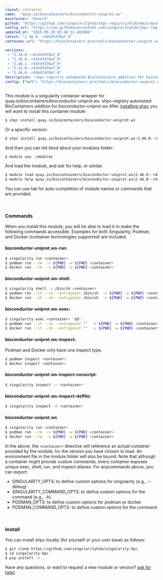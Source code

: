 ```yaml
---
layout: container
name:  "quay.io/biocontainers/bioconductor-uniprot.ws"
maintainer: "@vsoch"
github: "https://github.com/singularityhub/shpc-registry/blob/main/quay.io/biocontainers/bioconductor-uniprot.ws/container.yaml"
config_url: "https://raw.githubusercontent.com/singularityhub/shpc-registry/main/quay.io/biocontainers/bioconductor-uniprot.ws/container.yaml"
updated_at: "2025-05-29 03:48:22.483966"
latest: "2.46.0--r44hdfd78af_0"
container_url: "https://biocontainers.pro/tools/bioconductor-uniprot.ws"

versions:
 - "2.34.0--r41hdfd78af_0"
 - "2.38.0--r42hdfd78af_0"
 - "2.40.1--r43hdfd78af_0"
 - "2.42.0--r43hdfd78af_0"
 - "2.46.0--r44hdfd78af_0"
description: "shpc-registry automated BioContainers addition for bioconductor-uniprot.ws"
config: {"url": "https://biocontainers.pro/tools/bioconductor-uniprot.ws", "maintainer": "@vsoch", "description": "shpc-registry automated BioContainers addition for bioconductor-uniprot.ws", "latest": {"2.46.0--r44hdfd78af_0": "sha256:4e4e398b78a569db6037b38d86710ffacb04b23c150cba499d043b1d3d03965f"}, "tags": {"2.34.0--r41hdfd78af_0": "sha256:2e84af438953e016df793a551b6f2d0a43a8c93a4b9dbeb4e0bd79faf7ca9778", "2.38.0--r42hdfd78af_0": "sha256:7839abe6f394b17fa3af15322074fd3db4f4eafe5611416967a79b90cb157395", "2.40.1--r43hdfd78af_0": "sha256:69688e7c5b8c6a3a83973712234f277cd1d7bf6d1f6ecaf8deb95fa1764d79bd", "2.42.0--r43hdfd78af_0": "sha256:8928e0118bd8aa4df1a5ac6fc4235f830cbd985e7786679c1eb8a83d58416619", "2.46.0--r44hdfd78af_0": "sha256:4e4e398b78a569db6037b38d86710ffacb04b23c150cba499d043b1d3d03965f"}, "docker": "quay.io/biocontainers/bioconductor-uniprot.ws"}
---
```


This module is a singularity container wrapper for quay.io/biocontainers/bioconductor-uniprot.ws.
shpc-registry automated BioContainers addition for bioconductor-uniprot.ws
After [installing shpc](#install) you will want to install this container module:


```bash
$ shpc install quay.io/biocontainers/bioconductor-uniprot.ws
```

Or a specific version:

```bash
$ shpc install quay.io/biocontainers/bioconductor-uniprot.ws:2.46.0--r44hdfd78af_0
```

And then you can tell lmod about your modules folder:

```bash
$ module use ./modules
```

And load the module, and ask for help, or similar.

```bash
$ module load quay.io/biocontainers/bioconductor-uniprot.ws/2.46.0--r44hdfd78af_0
$ module help quay.io/biocontainers/bioconductor-uniprot.ws/2.46.0--r44hdfd78af_0
```

You can use tab for auto-completion of module names or commands that are provided.

<br>

### Commands

When you install this module, you will be able to load it to make the following commands accessible.
Examples for both Singularity, Podman, and Docker (container technologies supported) are included.

#### bioconductor-uniprot.ws-run:

```bash
$ singularity run <container>
$ podman run --rm  -v ${PWD} -w ${PWD} <container>
$ docker run --rm  -v ${PWD} -w ${PWD} <container>
```

#### bioconductor-uniprot.ws-shell:

```bash
$ singularity shell -s /bin/sh <container>
$ podman run --it --rm --entrypoint /bin/sh  -v ${PWD} -w ${PWD} <container>
$ docker run --it --rm --entrypoint /bin/sh  -v ${PWD} -w ${PWD} <container>
```

#### bioconductor-uniprot.ws-exec:

```bash
$ singularity exec <container> "$@"
$ podman run --it --rm --entrypoint ""  -v ${PWD} -w ${PWD} <container> "$@"
$ docker run --it --rm --entrypoint ""  -v ${PWD} -w ${PWD} <container> "$@"
```

#### bioconductor-uniprot.ws-inspect:

Podman and Docker only have one inspect type.

```bash
$ podman inspect <container>
$ docker inspect <container>
```

#### bioconductor-uniprot.ws-inspect-runscript:

```bash
$ singularity inspect -r <container>
```

#### bioconductor-uniprot.ws-inspect-deffile:

```bash
$ singularity inspect -d <container>
```



#### bioconductor-uniprot.ws

```bash
$ singularity run <container>
$ podman run --rm  -v ${PWD} -w ${PWD} <container>
$ docker run --rm  -v ${PWD} -w ${PWD} <container>
```


In the above, the `<container>` directive will reference an actual container provided
by the module, for the version you have chosen to load. An environment file in the
module folder will also be bound. Note that although a container
might provide custom commands, every container exposes unique exec, shell, run, and
inspect aliases. For anycommands above, you can export:

 - SINGULARITY_OPTS: to define custom options for singularity (e.g., --debug)
 - SINGULARITY_COMMAND_OPTS: to define custom options for the command (e.g., -b)
 - PODMAN_OPTS: to define custom options for podman or docker
 - PODMAN_COMMAND_OPTS: to define custom options for the command

<br>

### Install

You can install shpc locally (for yourself or your user base) as follows:

```bash
$ git clone https://github.com/singularityhub/singularity-hpc
$ cd singularity-hpc
$ pip install -e .
```

Have any questions, or want to request a new module or version? [ask for help!](https://github.com/singularityhub/singularity-hpc/issues)
